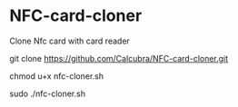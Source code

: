 # NFC-card-cloner

Clone Nfc card with card reader

git clone https://github.com/Calcubra/NFC-card-cloner.git

chmod u+x nfc-cloner.sh

sudo ./nfc-cloner.sh
